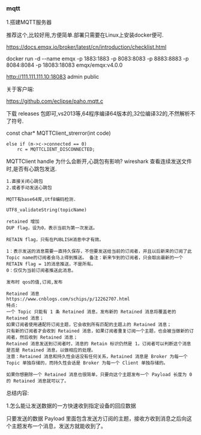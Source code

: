 ﻿### mqtt 

1.搭建MQTT服务器

推荐这个,比较好用,方便简单.部署只需要在Linux上安装docker便可.

https://docs.emqx.io/broker/latest/cn/introduction/checklist.html

docker run -d --name emqx -p 1883:1883 -p 8083:8083 -p 8883:8883 -p 8084:8084 -p 18083:18083 emqx/emqx:v4.0.0

http://111.111.111.10:18083  admin public

关于客户端:

https://github.com/eclipse/paho.mqtt.c

下载 releases 包即可,vs2013等,64程序编译64版本的,32位编译32的,不然解析不了符号.


const char* MQTTClient_strerror(int code)


	else if (m->c->connected == 0)
		rc = MQTTCLIENT_DISCONNECTED;

MQTTClient handle 为什么会断开,心跳包有影响?
wireshark 查看连续发送文件时,是否有心跳包发送.
```
1.直接关闭心跳包
2.或者手动发送心跳包  

MQTT有base64库,Utf8编码检测.

UTF8_validateString(topicName)
```

```
retained 增加
DUP flag，设为0，表示当前为第一次发送。

RETAIN flag，只有在PUBLISH消息中才有效。

1：表示发送的消息需要一直持久保存，不但要发送给当前的订阅者，并且以后新来的订阅了此Topic name的订阅者会马上得到推送。 备注：新来乍到的订阅者，只会取出最新的一个RETAIN flag = 1的消息推送，不是所有。
0：仅仅为当前订阅者推送此消息。

发布时 qos的值,订阅,发布

Retained 消息
https://www.cnblogs.com/schips/p/12262707.html
特点:
一个 Topic 只能有 1 条 Retained 消息，发布新的 Retained 消息将覆盖老的 Retained 消息；
如果订阅者使用通配符订阅主题，它会收到所有匹配的主题上的 Retained 消息；
只有新的订阅者才会收到 Retained 消息，如果订阅者重复订阅一个主题，也会被当做新的订阅者，然后收到 Retained 消息；
Retained 消息发送到订阅者时，消息的 Retain 标识仍然是 1，订阅者可以判断这个消息是否是 Retained 消息，以做相应的处理。
注意：Retained 消息和持久性会话没有任何关系，Retained 消息是 Broker 为每一个 Topic 单独存储的，而持久性会话是 Broker 为每一个 Client 单独存储的。

如果你想删除一个 Retained 消息也很简单，只要向这个主题发布一个 Payload 长度为 0 的 Retained 消息就可以了。
```

总结内容:

1.怎么能让发送数据的一方快速收到指定设备的回应数据

只要发送的数据 Payload 里面包含发送方订阅的主题，接收方收到消息之后向这个主题发布一个消息，发送方就能收到了。